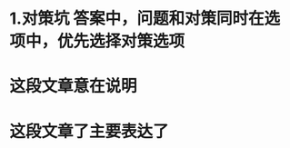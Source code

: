 # 1.对策坑   答案中，问题和对策同时在选项中，优先选择对策选项

#   这段文章意在说明  
#   这段文章了主要表达了
#
#
#
#
#
#
#
#
#
#
#
#
#
#
#
#
#
#
#
#
#